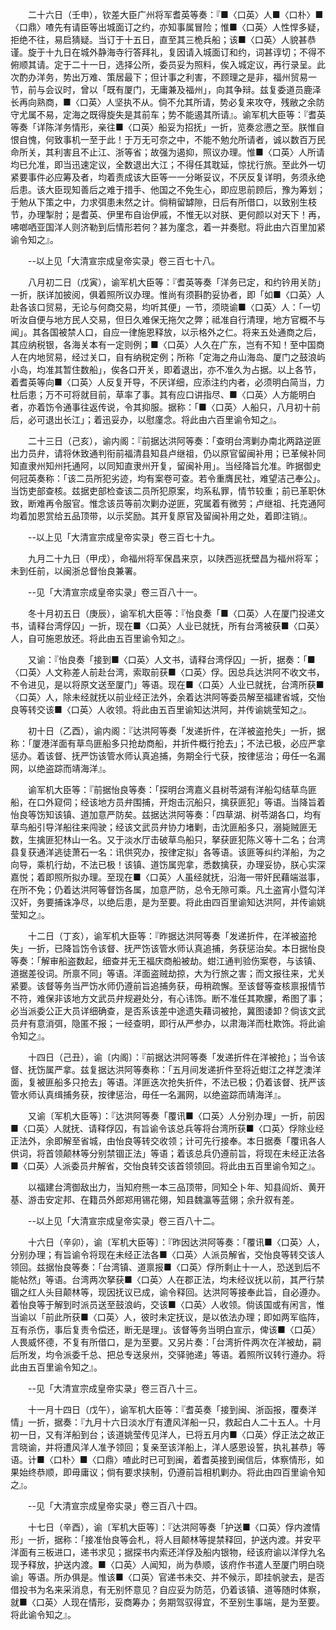 <!-- { "loadSidebar": true } -->
　　二十六日（壬申），钦差大臣广州将军耆英等奏：『■〈口英〉人■〈口朴〉■〈口鼎〉喳先有请臣等出城面订之约，亦知事属冒险；惟■〈口英〉人性悍多疑，拒绝不往，易启猜疑。当订于十五日，直至其三桅兵船；该■〈口英〉人貌甚恭谨。旋于十九日在城外静海寺行答拜礼，复因请入城面订和约，词甚谆切；不得不俯顺其请。定于二十一日，选择公所，委员妥为照料，俟入城定议，再行录呈。此次酌办洋务，势出万难、策居最下；但计事之利害，不顾理之是非，福州贸易一节，前与会议时，曾以「既有厦门，无庸兼及福州」，向其争辩。兹复委道员鹿泽长再向熟商，■〈口英〉人坚执不从。倘不允其所请，势必复来攻夺，残敝之余防守尤属不易，定海之既得旋失是其前车；势不能遏其所请』。谕军机大臣等：『耆英等奏「详陈洋务情形，亲往■〈口英〉船妥为招抚」一折，览奏忿懑之至。朕惟自恨自愧，何致事机一至于此！于万无可奈之中，不能不勉允所请者，诚以数百万民命所关，其利害且不止江、浙等省；故强为遏抑，照议办理。惟■〈口英〉人所请均已允准，即当迅速定议，全数退出大江；不得任其耽延，惊扰行旅。至此外一切紧要事件必应筹及者，均着责成该大臣等一一分晰妥议，不厌反复详明，务须永绝后患。该大臣现知善后之难于措手、他国之不免生心，即应思前顾后，豫为筹划；于勉从下策之中，力求弭患未然之计。倘稍留罅隙，日后有所借口，以致别生枝节，办理掣肘；是耆英、伊里布自诒伊戚，不惟无以对朕、更何颜以对天下！再，咈啷哂亚国洋人则济勒到后情形若何？甚为廑念，着一并奏慰。将此由六百里加紧谕令知之』。

　　--以上见「大清宣宗成皇帝实录」卷三百七十八。

　　八月初二日（戊寅），谕军机大臣等：『耆英等奏「洋务已定，和约钤用关防」一折，朕详加披阅，俱着照所议办理。惟尚有须斟酌妥协者，即「如■〈口英〉人赴各该口贸易，无论与何商交易，均听其便」一节，须晓谕■〈口英〉人：「一切听汝自便与地方民人交易，但日久难保无拖欠之弊；祗准自行清理，地方官概不与闻」。其各国被禁人口，自应一律施恩释放，以示格外之仁。将来五处通商之后，其应纳税银，各海关本有一定则例；■〈口英〉人久在广东，岂有不知！至中国商人在内地贸易，经过关口，自有纳税定例；所称「定海之舟山海岛、厦门之鼓浪屿小岛，均准其暂住数船」，俟各口开关，即着退出，亦不准久为占据。以上各节，着耆英等向■〈口英〉人反复开导，不厌详细，应添注约内者，必须明白简当，力杜后患；万不可将就目前，草率了事。其有应口讲指尽、■〈口英〉人方能明白者，亦着饬令通事往返传说，令其抑服。据称：「■〈口英〉人船只，八月初十前后，必可退出长江」；着迅妥办，以慰廑念。将此由六百里谕令知之』。

　　二十三日（己亥），谕内阁：『前据达洪阿等奏：「查明台湾剿办南北两路逆匪出力员弁，请将休致通判衔前福清县知县卢继祖，仍以原官留闽补用；已革候补同知直隶州知州托通阿，以同知直隶州开复，留闽补用」。当经降旨允准。昨据御史何冠英奏称：「该二员所犯劣迹，均有案卷可查。若令重膺民社，难望洁己奉公」。当饬吏部查核。兹据吏部检查该二员所犯原案，均系私罪，情节较重；前已革职休致，断难再令服官。惟念该员等前次剿办逆匪，究属着有微劳；卢继祖、托克通阿均着加恩赏给五品顶带，以示奖励。其开复原官及留闽补用之处，着即注销』。

　　--以上见「大清宣宗成皇帝实录」卷三百七十九。

　　九月二十九日（甲戌），命福州将军保昌来京，以陕西巡抚壁昌为福州将军；未到任前，以闽浙总督怡良兼署。

　　--见「大清宣宗成皇帝实录」卷三百八十一。

　　冬十月初五日（庚辰），谕军机大臣等：『怡良奏「■〈口英〉人在厦门投递文书，请释台湾俘囚」一折，现在■〈口英〉人业已就抚，所有台湾被获■〈口英〉人，自可施恩放还。将此由五百里谕令知之』。

　　又谕：『怡良奏「接到■〈口英〉人文书，请释台湾俘囚」一折，据奏：「■〈口英〉人文称差人前赴台湾，索取前获■〈口英〉俘。因总兵达洪阿不收文书，不令进见，是以将原文送至厦门」等语。现在■〈口英〉人业已就抚，台湾所获■〈口英〉人，除未经就抚以前业经正法外，余着达洪阿等委员解至福建省城，交怡良等转交该■〈口英〉人收领。将此由五百里谕知达洪阿，并传谕姚莹知之』。

　　初十日（乙酉），谕内阁：『达洪阿等奏「发递折件，在洋被盗抢失」一折，据称：「厦港洋面有草鸟匪船多只抢劫商船，并折件概行抢去」；不法已极，必应严拿惩办。着该督、抚严饬该管水师认真追捕，务期全行弋获，按律惩治；毋任一名漏网，以绝盗踪而靖海洋』。

　　谕军机大臣等：『前据怡良等奏：「探明台湾嘉义县树苓湖有洋船勾结草鸟匪船，在口外窥伺；经该地方员弁围捕，开炮击沉船只，擒获匪犯」等语。当降旨着怡良等饬知该镇、道加意严防矣。兹据达洪阿等奏：「四草湖、树苓湖各口，均有草鸟船引导洋船往来闯驶；经该文武员弁协力堵剿，击沈匪船多只，溺毙贼匪无数，生擒匪犯林山一名。又于淡水厅击破草鸟船只，拏获匪犯陈义等十二名；台湾县复获通洋逃徒萧石一名：讯供究办，按律定拟」各等语。该匪等纠约洋船，为之向导，乘机行劫，不法已极！该镇、道饬属兜拿，悉数擒获，办理妥协，朕心实深嘉悦；着即照所拟办理。至现在■〈口英〉人虽经就抚，沿海一带奸民藉端滋事，在所不免；仍着达洪阿等督饬各属，加意严防，总令无隙可乘。凡土盗宵小暨勾洋汉奸，务要捕诛净尽，以绝后患，是为至要。将此由四百里谕知达洪阿，并传谕姚莹知之』。

　　十二日（丁亥），谕军机大臣等：『昨据达洪阿等奏「发递折件，在洋被盗抢失」一折，已降旨饬令该督、抚严饬该管水师认真追捕，务获惩治矣。本日据怡良等奏：「解审船盗数起，细查并无王福庆商船被劫。蚶江通判验伤案卷，与该镇、道据差役词。所禀不同」等语。洋面盗贼劫掠，大为行旅之害；而文报往来，尤关紧要。该督等务当严饬水师仍遵前旨追捕务获，毋稍疏懈。至该督等查核禀报情节不符，难保非该地方文武员弁规避处分，有心讳饰。断不准任其欺朦，希图了事；必当派委公正大员详细确查，是否系该差中途遗失藉词被抢，冀图诿卸？倘该文武员弁有意消弭，隐匿不报；一经查明，即行从严参办，以肃海洋而杜欺饰。将此谕令知之』。

　　十四日（己丑），谕〔内阁〕：『前据达洪阿等奏「发递折件在洋被抢」；当令该督、抚饬属严拿。兹复据达洪阿等奏称：「五月间发递折件至将近蚶江之祥芝澳洋面，复被匪船多只抢去」等语。洋匪迭次抢失折件，不法已极；仍着该督、抚严该管水师认真缉捕务获，按律惩治，毋任一名漏网，以绝盗踪而靖海洋』。

　　又谕〔军机大臣等〕：『达洪阿等奏「覆讯■〈口英〉人分别办理」一折，前因■〈口英〉人就抚、请释俘囚，有旨谕令该总兵等将台湾所获■〈口英〉俘除业经正法外，余即解至省城，由怡良等转交收领；计可先行接奉。本日据奏「覆讯各人供词，将首领颠林等分别禁锢正法」等语；着该总兵仍遵前旨，将现在未经正法各■〈口英〉人派委员弁解省，交怡良转交该首领领回。将此由五百里谕令知之』。

　　以福建台湾御敌出力，当知府熊一本三品顶带，同知仝卜年、知县阎炘、黄开基、游击安定邦、在籍员外郎郑用锡花翎，知县魏瀛等蓝翎；余升叙有差。

　　--以上见「大清宣宗成皇帝实录」卷三百八十二。

　　十六日（辛卯），谕〔军机大臣等〕：『昨因达洪阿等奏：「覆讯■〈口英〉人，分别办理；有旨谕令将现在未经正法各■〈口英〉人派员解省，交怡良等转交该人领回。兹据怡良等奏：「台湾镇、道禀报■〈口英〉俘所剩止十一人，恐送到后不能帖然」等语。台湾两次拏获■〈口英〉人在郡正法，均未经议抚以前，其严行禁锢之红人头目颠林等，现因抚议已成，谕令释回。达洪阿等接奉此旨，自必遵办。着怡良等于解到时派员送至鼓浪屿，交该■〈口英〉人收领。倘该国或有闲言，惟当谕以「前此所获■〈口英〉人，彼时未定抚议，是以依法办理；即如两军临阵，互有杀伤，事后复责令偿还，断无是理」。该督等务当明白宣示，俾该■〈口英〉人畏威怀德，不复有所借口，是为至要。又另片奏：「台湾折件两次在洋被劫，嗣后所发，均令派委千总、把总专送泉州，交驿驰递」等语。着照所议转行遵办。将此由五百里谕令知之』。

　　--见「大清宣宗成皇帝实录」卷三百八十三。

　　十一月十四日（戊午），谕军机大臣等：『耆英奏「接到闽、浙函报，覆奏洋情」一折，据奏：『九月十六日淡水厅有遭风洋船一只，救起白人二十五人。十月初一日，又有洋船到台；该道姚莹传见洋人，已将五月内■〈口英〉俘正法之故正言晓谕，并将遭风洋人准予领回；复亲至该洋船上，洋人感恩设誓，执礼甚恭」等语。计■〈口朴〉■〈口鼎〉喳此时已可到闽，着耆英接到闽信后，体察情形，如果始终恭顺，即毋庸议；倘有要求挟制，仍遵前旨相机剿办。将此由四百里谕令知之』。

　　--见「大清宣宗成皇帝实录」卷三百八十四。

　　十七日（辛酉），谕〔军机大臣等〕：『达洪阿等奏「护送■〈口英〉俘内渡情形」一折，据称：「接准怡良等会札，将人目颠林等提禁释回，护送内渡。并安平洋面有三板进口，递书求见；据探书内索还洋俘及船内银物，经该府谕以洋俘九名现予释放，护送内渡。■〈口英〉人闻知，尚为恭顺，该府作书遣人至厦门明白晓谕」等语。所办俱是。惟该■〈口英〉官递书未交、并不候示，即挂帆驶去，是否借投书为名来采消息，有无别怀意见？自应妥为防范，仍着该镇、道等随时体察，就■〈口英〉人现在情形，妥商筹办；务期驾驭得宜，不至别生事端，是为至要。将此谕令知之』。


